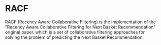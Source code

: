 # RACF
RACF (Recency Aware Collaborative Filtering) is the implementation of the "Recency Aware Collaborative Filtering for Next Basket Recommendation" original paper. which is a set of collaborative filtering approaches for solving the problem of predicting the Next Basket Recommendation.
